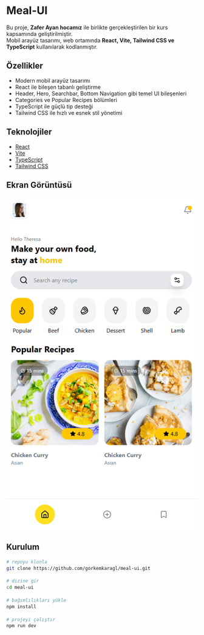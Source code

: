 # Meal-UI

Bu proje, **Zafer Ayan hocamız** ile birlikte gerçekleştirilen bir kurs kapsamında geliştirilmiştir.  
Mobil arayüz tasarımı, web ortamında **React, Vite, Tailwind CSS ve TypeScript** kullanılarak kodlanmıştır.  

## Özellikler
- Modern mobil arayüz tasarımı  
- React ile bileşen tabanlı geliştirme  
- Header, Hero, Searchbar, Bottom Navigation gibi temel UI bileşenleri  
- Categories ve Popular Recipes bölümleri  
- TypeScript ile güçlü tip desteği  
- Tailwind CSS ile hızlı ve esnek stil yönetimi  

## Teknolojiler
- [React](https://react.dev/)  
- [Vite](https://vitejs.dev/)  
- [TypeScript](https://www.typescriptlang.org/)  
- [Tailwind CSS](https://tailwindcss.com/)  

## Ekran Görüntüsü

![Meal-UI Screenshot](./src/assets/meal-ui.png)

## Kurulum
```bash
# repoyu klonla
git clone https://github.com/gorkemkaragl/meal-ui.git

# dizine gir
cd meal-ui

# bağımlılıkları yükle
npm install

# projeyi çalıştır
npm run dev
